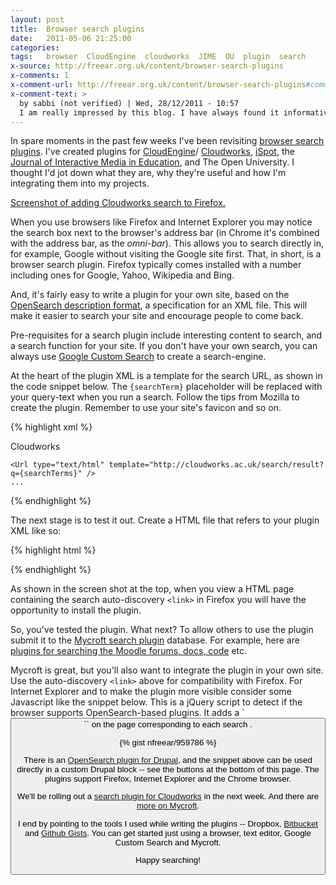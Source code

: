 ```yaml
---
layout: post
title:  Browser search plugins
date:   2011-05-06 21:25:00
categories:
tags:   browser  CloudEngine  cloudworks  JIME  OU  plugin  search
x-source: http://freear.org.uk/content/browser-search-plugins
x-comments: 1
x-comment-url: http://freear.org.uk/content/browser-search-plugins#comment-72
x-comment-text: >
  by sabbi (not verified) | Wed, 28/12/2011 - 10:57
  I am really impressed by this blog. I have always found it informative and updated
---
```




In spare moments in the past few weeks I've been revisiting [browser search plugins][plugins].
I've created plugins for [CloudEngine][]/ [Cloudworks][], [iSpot][], the
[Journal of Interactive Media in Education][jime], and The Open University.
I thought I'd jot down what they are, why they're useful and how I'm integrating them into my projects.


[Screenshot of adding Cloudworks search to Firefox.][img-1]

When you use browsers like Firefox and Internet Explorer you may notice the search box
next to the browser's address bar (in Chrome it's combined with the address bar, as the _omni-bar_).
This allows you to search directly in, for example, Google without visiting the Google site first.
That, in short, is a browser search plugin.
Firefox typically comes installed with a number including ones for Google, Yahoo, Wikipedia and Bing.

And, it's fairly easy to write a plugin for your own site, based on the
[OpenSearch description format][opensearch], a specification for an XML file.
This will make it easier to search your site and encourage people to come back.

Pre-requisites for a search plugin include interesting content to search, and a search function for your site.
If you don't have your own search, you can always use [Google Custom Search][] to create a search-engine.

At the heart of the plugin XML is a template for the search URL, as shown in the code snippet below.
The `{searchTerm}` placeholder will be replaced with your query-text when you run a search.
Follow the tips from Mozilla to create the plugin.
Remember to use your site's favicon and so on.


{% highlight xml %}
<?xml ...?>
<OpenSearchDescription xmlns=... >
    <ShortName> Cloudworks </ShortName>

    <Url type="text/html" template="http://cloudworks.ac.uk/search/result?q={searchTerms}" />
    ...
</OpenSearchDescription>
{% endhighlight %}


The next stage is to test it out. Create a HTML file that refers to your plugin XML like so:


{% highlight html %}
<link
    rel="search"
    type="application/opensearchdescription+xml"
    title="MY SEARCH"
    href="local/opensearch_desc.xml" />
{% endhighlight %}


As shown in the screen shot at the top, when you view a HTML page containing the
search auto-discovery `<link>` in Firefox you will have the opportunity to install the plugin.

So, you've tested the plugin. What next?
To allow others to use the plugin submit it to the [Mycroft search plugin][] database.
For example, here are [plugins for searching the Moodle forums, docs, code][moodle] etc.

Mycroft is great, but you'll also want to integrate the plugin in your own site.
Use the auto-discovery `<link>` above for compatibility with Firefox.
For Internet Explorer and to make the plugin more visible consider some Javascript like the snippet below.
This is a jQuery script to detect if the browser supports OpenSearch-based plugins.
It adds a `<button>`` on the page corresponding to each search <link>.


{% gist nfreear/959786 %}

<!-- file-drupal-block_search-plugin-buttons-jquery-js -->
<!--{% gist parkr/931c1c8d465a04042403 %}-->


There is an [OpenSearch plugin for Drupal][drupal], and the snippet above can be
used directly in a custom Drupal block -- see the buttons at the bottom of this page.
The plugins support Firefox, Internet Explorer and the Chrome browser.

We'll be rolling out a [search plugin for Cloudworks][cw-plugin] in the next week.
And there are [more on Mycroft][plugins].

I end by pointing to the tools I used while writing the plugins -- Dropbox, [Bitbucket][] and [Github Gists][].
You can get started just using a browser, text editor, Google Custom Search and Mycroft.

Happy searching!


[moz]: https://developer.mozilla.org/en-US/docs/Web/API/Window/sidebar/Adding_search_engines_from_Web_pages

[img-1-db]: https://dl.dropbox.com/u/3203144/search/addsearch-cloudworks-fx3.png
[img-1]: https://flickr.com/photos/nfreear/22395250458#!__EMBED_ME__

[plugins]: http://mycroft.mozdev.org/search-engines.html?author=Nick+Freear
[CloudEngine]: http://getcloudengine.org/
[Cloudworks]: http://cloudworks.ac.uk/
[cw-plugin]: http://cloudworks.ac.uk/search?plugin=1
[iSpot]: http://ispot.org.uk/
[jime]: http://jime.open.ac.uk/
[opensearch]: http://opensearch.org/Specifications/OpenSearch/1.1#OpenSearch_description_document
[Google Custom Search]: https://google.com/cse/
[Mycroft search plugin]: http://mycroft.mozdev.org/
[moodle]: http://mycroft.mozdev.org/search-engines.html?name=moodle
[drupal]: https://drupal.org/project/opensearch
[Bitbucket]: https://bitbucket.org/nfreear/search-plugins
[GitHub Gists]: https://gist.github.com/nfreear


[End]: end
